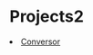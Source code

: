 # Projects2

<u type="circle">
  <li><a href="https://lnkamaki.github.io/Projects2/conversor.html">Conversor</a></li>
  </u>
